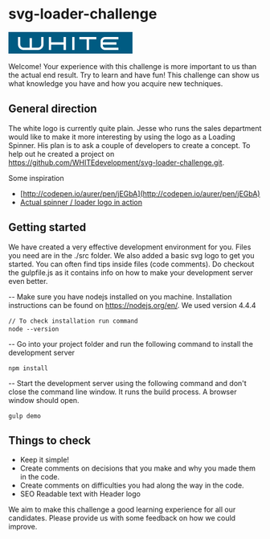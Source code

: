 # svg-loader-challenge

![blue logo](demo/docs/logoblue.png)

Welcome! Your experience with this challenge is more important to us than the actual end result. Try to learn and have fun! This challenge can show us what knowledge you have and how you acquire new techniques.

## General direction
The white logo is currently quite plain. Jesse who runs the sales department would like to make it more interesting by using the logo as a Loading Spinner. His plan is to ask a couple of developers to create a concept. To help out he created a project on https://github.com/WHITEdevelopment/svg-loader-challenge.git.

Some inspiration
* [http://codepen.io/aurer/pen/jEGbA](http://codepen.io/aurer/pen/jEGbA)
* [Actual spinner / loader logo in action](https://gitlab.com/gitlab-com/gitlab-artwork)

## Getting started

We have created a very effective development environment for you. Files you need are in the ./src folder. We also added a basic svg logo to get you started. You can often find tips inside files (code comments). Do checkout the gulpfile.js as it contains info on how to make your development server even better.

-- Make sure you have nodejs installed on you machine. Installation instructions can be found on https://nodejs.org/en/. We used version 4.4.4
```
// To check installation run command
node --version
```

-- Go into your project folder and run the following command to install the development server
```
npm install
```

-- Start the development server using the following command and don't close the command line window. It runs the build process. A browser window should open.
```
gulp demo
```

## Things to check
* Keep it simple!
* Create comments on decisions that you make and why you made them in the code.
* Create comments on difficulties you had along the way in the code.
* SEO Readable text with Header logo

We aim to make this challenge a good learning experience for all our candidates. Please provide us with some feedback on how we could improve.
